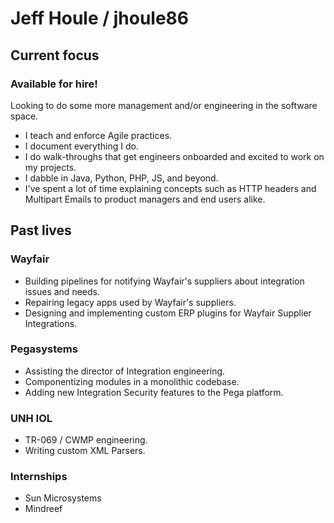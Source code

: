 # Jeff Houle / jhoule86

## Current focus
### Available for hire!
Looking to do some more management and/or engineering in the software space.
- I teach and enforce Agile practices.
- I document everything I do.
- I do walk-throughs that get engineers onboarded and excited to work on my projects.
- I dabble in Java, Python, PHP, JS, and beyond.
- I've spent a lot of time explaining concepts such as HTTP headers and Multipart Emails to product managers and end users alike.

## Past lives

### Wayfair
- Building pipelines for notifying Wayfair's suppliers about integration issues and needs.
- Repairing legacy apps used by Wayfair's suppliers.
- Designing and implementing custom ERP plugins for Wayfair Supplier Integrations.

### Pegasystems
- Assisting the director of Integration engineering.
- Componentizing modules in a monolithic codebase.
- Adding new Integration Security features to the Pega platform.

### UNH IOL
- TR-069 / CWMP engineering.
- Writing custom XML Parsers.

### Internships
  - Sun Microsystems
  - Mindreef
